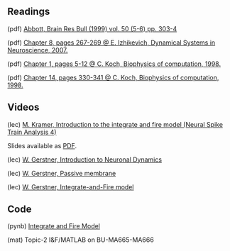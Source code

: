 ## Readings

(pdf) [Abbott, Brain Res Bull (1999) vol. 50 (5-6) pp. 303-4](/Topic-2%20I%26F/Readings/Abbott%20Brain%20Res%20Bull%201999.pdf)

(pdf) [Chapter 8, pages 267-269 @ E. Izhikevich, Dynamical Systems in Neuroscience, 2007.](/Topic-2%20I%26F/Readings/Izhikevich%20Chapter%208.pdf)

(pdf)	[Chapter 1, pages 5-12 @ C. Koch, Biophysics of computation, 1998.](/Topic-2%20I%26F/Readings/Koch%20Chapter%201.pdf)

(pdf)	[Chapter 14, pages 330-341 @ C. Koch, Biophysics of computation, 1998.](/Topic-2%20I%26F/Readings/Koch%20Chapter%2014.pdf)

## Videos

(lec) [M. Kramer, Introduction to the integrate and fire model (Neural Spike Train Analysis 4)](https://www.samsi.info/news-and-media/27-jul-drs-m-kramer-and-u-eden-samsi)

  Slides available as [PDF](/Topic-2%20I%26F/Readings/Kramer_Slides_SAMSI_Lecture_1.pdf).

(lec) [W. Gerstner, Introduction to Neuronal Dynamics](https://youtu.be/uE9_1b4gE3A)

(lec) [W. Gerstner, Passive membrane](https://youtu.be/l3hvrx33lZc)

(lec) [W. Gerstner, Integrate-and-Fire model](https://youtu.be/gU9UzFeg8f4)

## Code

(pynb) [Integrate and Fire Model](https://github.com/Mark-Kramer/Case-Studies-Python/blob/master/beta%20versions/Integrate%20and%20Fire%20Model/LIF.ipynb)

(mat)  Topic-2 I&F/MATLAB on BU-MA665-MA666
